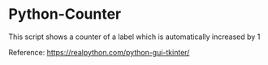 # Python-Counter
This script shows a counter of a label which is automatically increased by 1

Reference: 
https://realpython.com/python-gui-tkinter/
